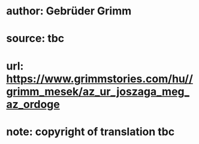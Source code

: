 # author: Gebrüder Grimm
# source: tbc
# url: https://www.grimmstories.com/hu//grimm_mesek/az_ur_joszaga_meg_az_ordoge
# note: copyright of translation tbc


